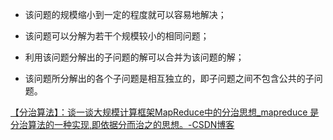 - 该问题的规模缩小到一定的程度就可以容易地解决；

- 该问题可以分解为若干个规模较小的相同问题；

- 利用该问题分解出的子问题的解可以合并为该问题的解；

- 该问题所分解出的各个子问题是相互独立的，即子问题之间不包含公共的子问题。

[【分治算法】：谈一谈大规模计算框架MapReduce中的分治思想_mapreduce 是分治算法的一种实现,即依据分而治之的思想。-CSDN博客](https://blog.csdn.net/qq_25800311/article/details/90487333?ops_request_misc=%7B%22request%5Fid%22%3A%22170416322916800227423016%22%2C%22scm%22%3A%2220140713.130102334.pc%5Fblog.%22%7D&request_id=170416322916800227423016&biz_id=0&utm_medium=distribute.pc_search_result.none-task-blog-2~blog~first_rank_ecpm_v1~rank_v31_ecpm-1-90487333-null-null.nonecase&utm_term=分治&spm=1018.2226.3001.4450)